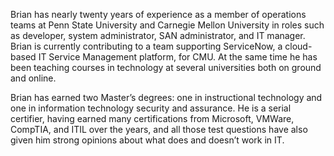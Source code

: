Brian has nearly twenty years of experience as a member of operations teams at Penn State University and Carnegie Mellon University in roles such as developer, system administrator, SAN administrator, and IT manager. Brian is currently contributing to a team supporting ServiceNow, a cloud-based IT Service Management platform, for CMU. At the same time he has been teaching courses in technology at several universities both on ground and online.

Brian has earned two Master’s degrees: one in instructional technology and one in information technology security and assurance. He is a serial certifier, having earned many certifications from Microsoft, VMWare, CompTIA, and ITIL over the years, and all those test questions have also given him strong opinions about what does and doesn’t work in IT.
